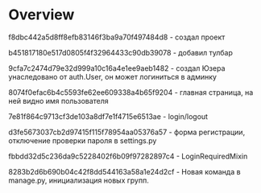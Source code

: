# Overview

f8dbc442a5d8ff8efb83146f3ba9a70f497484d8 - создал проект

b451817180e517d0805f4f32964433c90db39078 - добавил тулбар

9cfa7c2474d79e32d999a10c16a4e1ee9aeb1482 - создал Юзера унаследовано от auth.User, он может логиниться в админку

8074f0efac6b4c5593fe62ee609338a4b65f9204 - главная страница, на ней видно имя пользователя

7e81f864c9713cf3de103a8df7e1f4715e6513ae - login/logout

d3fe5673037cb2d97415f115f78954aa05376a57 - форма регистрации, отключение проверки пароля в settings.py

fbbdd32d5c236da9c5228402f6b09f97282897c4 - LoginRequiredMixin

8283b2d6b690b04c42f8dd544163a58a1e24d2cf - Новая команда в manage.py, инициализация новых групп.

